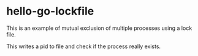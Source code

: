 # hello-go-lockfile

This is an example of mutual exclusion of multiple processes using a lock file.

This writes a pid to file and check if the process really exists.
